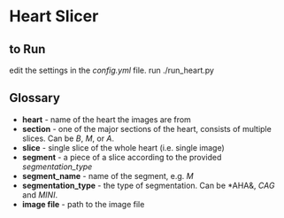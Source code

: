 # Heart Slicer
## to Run
edit the settings in the *config.yml* file.
run ./run_heart.py

## Glossary

- **heart** - name of the heart the images are from
- **section** - one of the major sections of the heart, consists of multiple slices. Can be *B*, *M*, or *A*.
- **slice** - single slice of the whole heart (i.e. single image)
- **segment** - a piece of a slice according to the provided *segmentation_type*
- **segment_name** - name of the segment, e.g. *M*
- **segmentation_type** - the type of segmentation. Can be *AHA&, *CAG* and *MINI*.
- **image file** - path to the image file

